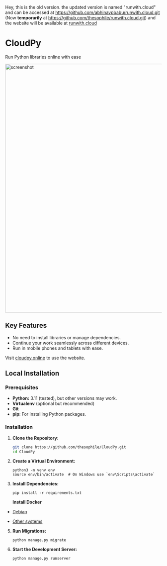Hey, this is the old version.
the updated version is named "runwith.cloud" and can be accessed at https://github.com/abhinavpbabu/runwith.cloud.git (Now **temporarily** at https://github.com/thesophile/runwith.cloud.git)
and the website will be available at [runwith.cloud](runwith.cloud)

# CloudPy

 Run Python libraries online with ease

 <img src="https://github.com/user-attachments/assets/6c703603-9cfc-483b-9f83-efb3fe6d9253" alt="screenshot" width="800" />

## Key Features
  
 - No need to install libraries or manage dependencies.
 - Continue your work seamlessly across different devices.
 - Run in mobile phones and tablets with ease.
   
 Visit [cloudpy.online](https://cloudpy.online) to use the website.
 


## Local Installation

### Prerequisites

- **Python:** 3.11 (tested), but other versions may work.
- **Virtualenv** (optional but recommended)
- **Git**
- **pip**: For installing Python packages.

 

### Installation

1. **Clone the Repository:**
   ```bash
   git clone https://github.com/thesophile/CloudPy.git 
   cd CloudPy
   ```
2. **Create a Virtual Environment:**

    ```
    python3 -m venv env
    source env/bin/activate  # On Windows use `env\Scripts\activate`
    ```

3. **Install Dependencies:**

    ```
    pip install -r requirements.txt
    ```

   **Install Docker**

  - [Debian](https://docs.docker.com/engine/install/debian/)
    
  - [Other systems](https://docs.docker.com/engine/install/)
    
5. **Run Migrations:**

    ```
    python manage.py migrate
    ```
    
6. **Start the Development Server:**

    ```
    python manage.py runserver
    ```




